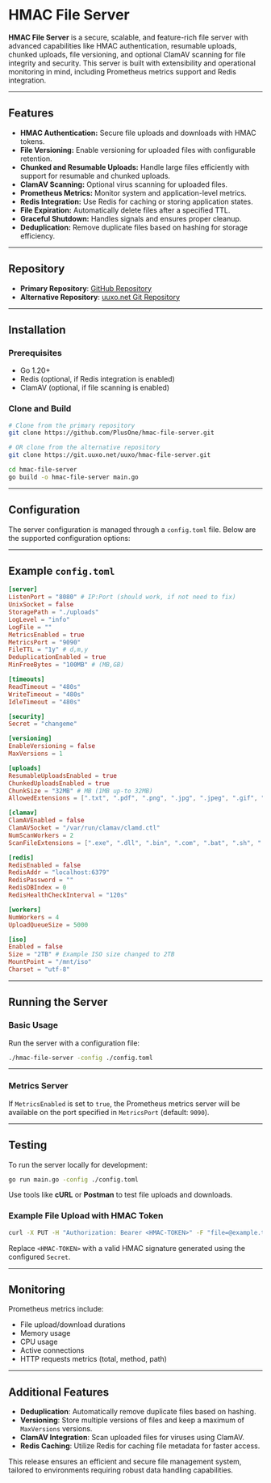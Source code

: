 # HMAC File Server

**HMAC File Server** is a secure, scalable, and feature-rich file server with advanced capabilities like HMAC authentication, resumable uploads, chunked uploads, file versioning, and optional ClamAV scanning for file integrity and security. This server is built with extensibility and operational monitoring in mind, including Prometheus metrics support and Redis integration.

---

## Features

- **HMAC Authentication:** Secure file uploads and downloads with HMAC tokens.
- **File Versioning:** Enable versioning for uploaded files with configurable retention.
- **Chunked and Resumable Uploads:** Handle large files efficiently with support for resumable and chunked uploads.
- **ClamAV Scanning:** Optional virus scanning for uploaded files.
- **Prometheus Metrics:** Monitor system and application-level metrics.
- **Redis Integration:** Use Redis for caching or storing application states.
- **File Expiration:** Automatically delete files after a specified TTL.
- **Graceful Shutdown:** Handles signals and ensures proper cleanup.
- **Deduplication:** Remove duplicate files based on hashing for storage efficiency.

---

## Repository

- **Primary Repository**: [GitHub Repository](https://github.com/PlusOne/hmac-file-serve)
- **Alternative Repository**: [uuxo.net Git Repository](https://git.uuxo.net/uuxo/hmac-file-server)

---

## Installation

### Prerequisites

- Go 1.20+
- Redis (optional, if Redis integration is enabled)
- ClamAV (optional, if file scanning is enabled)

### Clone and Build

```bash
# Clone from the primary repository
git clone https://github.com/PlusOne/hmac-file-server.git

# OR clone from the alternative repository
git clone https://git.uuxo.net/uuxo/hmac-file-server.git

cd hmac-file-server
go build -o hmac-file-server main.go
```

---

## Configuration

The server configuration is managed through a `config.toml` file. Below are the supported configuration options:

---

## Example `config.toml`

```toml
[server]
ListenPort = "8080" # IP:Port (should work, if not need to fix)
UnixSocket = false
StoragePath = "./uploads"
LogLevel = "info"
LogFile = ""
MetricsEnabled = true
MetricsPort = "9090"
FileTTL = "1y" # d,m,y
DeduplicationEnabled = true
MinFreeBytes = "100MB" # (MB,GB)

[timeouts]
ReadTimeout = "480s"
WriteTimeout = "480s"
IdleTimeout = "480s"

[security]
Secret = "changeme"

[versioning]
EnableVersioning = false
MaxVersions = 1

[uploads]
ResumableUploadsEnabled = true
ChunkedUploadsEnabled = true
ChunkSize = "32MB" # MB (1MB up-to 32MB)
AllowedExtensions = [".txt", ".pdf", ".png", ".jpg", ".jpeg", ".gif", ".bmp", ".tiff", ".svg", ".webp", ".wav", ".mp4", ".avi", ".mkv", ".mov", ".wmv", ".flv", ".webm", ".mpeg", ".mpg", ".m4v", ".3gp", ".3g2", ".mp3", ".ogg"]

[clamav]
ClamAVEnabled = false
ClamAVSocket = "/var/run/clamav/clamd.ctl"
NumScanWorkers = 2
ScanFileExtensions = [".exe", ".dll", ".bin", ".com", ".bat", ".sh", ".php", ".js"]

[redis]
RedisEnabled = false
RedisAddr = "localhost:6379"
RedisPassword = ""
RedisDBIndex = 0
RedisHealthCheckInterval = "120s"

[workers]
NumWorkers = 4
UploadQueueSize = 5000

[iso]
Enabled = false
Size = "2TB" # Example ISO size changed to 2TB
MountPoint = "/mnt/iso"
Charset = "utf-8"
```

---

## Running the Server

### Basic Usage

Run the server with a configuration file:

```bash
./hmac-file-server -config ./config.toml
```

---

### Metrics Server

If `MetricsEnabled` is set to `true`, the Prometheus metrics server will be available on the port specified in `MetricsPort` (default: `9090`).

---

## Testing

To run the server locally for development:

```bash
go run main.go -config ./config.toml
```

Use tools like **cURL** or **Postman** to test file uploads and downloads.

### Example File Upload with HMAC Token

```bash
curl -X PUT -H "Authorization: Bearer <HMAC-TOKEN>" -F "file=@example.txt" http://localhost:8080/uploads/example.txt
```

Replace `<HMAC-TOKEN>` with a valid HMAC signature generated using the configured `Secret`.

---

## Monitoring

Prometheus metrics include:
- File upload/download durations
- Memory usage
- CPU usage
- Active connections
- HTTP requests metrics (total, method, path)

---

## Additional Features

- **Deduplication**: Automatically remove duplicate files based on hashing.
- **Versioning**: Store multiple versions of files and keep a maximum of `MaxVersions` versions.
- **ClamAV Integration**: Scan uploaded files for viruses using ClamAV.
- **Redis Caching**: Utilize Redis for caching file metadata for faster access.

This release ensures an efficient and secure file management system, tailored to environments requiring robust data handling capabilities.
